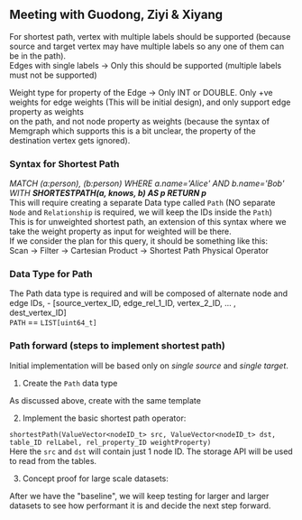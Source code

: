 ## Meeting with Guodong, Ziyi & Xiyang

For shortest path, vertex with multiple labels should be supported (because source and target vertex may have multiple labels so any one of them can be in the path).  
Edges with single labels -> Only this should be supported (multiple labels must not be supported)  

Weight type for property of the Edge -> Only INT or DOUBLE. Only +ve weights for edge weights (This will be initial design), and only support edge property as weights  
on the path, and not node property as weights (because the syntax of Memgraph which supports this is a bit unclear, the property of the destination vertex gets ignored).  

### Syntax for Shortest Path

_MATCH (a:person), (b:person) WHERE a.name='Alice' AND b.name='Bob' WITH **SHORTESTPATH(a, knows, b) AS p RETURN p**_  
This will require creating a separate Data type called `Path` (NO separate `Node` and `Relationship` is required, we will keep the IDs inside the `Path`)  
This is for unweighted shortest path, an extension of this syntax where we take the weight property as input for weighted will be there.  
If we consider the plan for this query, it should be something like this:  
Scan -> Filter -> Cartesian Product -> Shortest Path Physical Operator

### Data Type for Path

The Path data type is required and will be composed of alternate node and edge IDs, -
[source_vertex_ID, edge_rel_1_ID, vertex_2_ID, ... , dest_vertex_ID]  
`PATH` == `LIST[uint64_t]`  

### Path forward (steps to implement shortest path)

Initial implementation will be based only on _single source_ and _single target_.  

1) Create the `Path` data type

As discussed above, create with the same template

2) Implement the basic shortest path operator:

`shortestPath(ValueVector<nodeID_t> src, ValueVector<nodeID_t> dst, table_ID relLabel, rel_property_ID weightProperty)`  
Here the `src` and `dst` will contain just 1 node ID. The storage API will be used to read from the tables.  

3) Concept proof for large scale datasets:

After we have the "baseline", we will keep testing for larger and larger datasets to see how performant it is and decide the next step forward.
